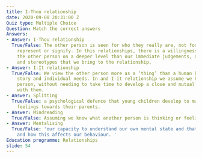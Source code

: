 ```yaml
---
title: I-Thou relationship
date: 2020-09-08 20:31:00 Z
Quiz type: Multiple Choice
Question: Match the correct answers
Answers:
- Answer: I-Thou relationship
  True/False: The other person is seen for who they really are, not for what they
    represent or signify. In this relationships, there is a willingness to understand
    the other person on a deeper level than our immediate judgements, assumptions
    and stereotypes that we bring to the relationship.
- Answer: I-It relationship
  True/False: We view the other person more as a ‘thing’ than a human being with a
    story and individual needs. In and I-it relationship we assume we know the other
    person, without needing to take time to develop a close and mutual relationship
    with them.
- Answer: Splitting
  True/False: a psychological defence that young children develop to manage ambivalent
    feelings towards their parents.
- Answer: Mindreading
  True/False: Assuming we know what another person is thinking or feeling
- Answer: Mentalising
  True/False: 'our capacity to understand our own mental state and that of other people
    and how this affects our behaviour. '
Education programme: Relationships
slide: 54
---
```


